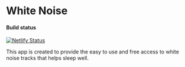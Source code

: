 # White Noise

#### Build status
[![Netlify Status](https://api.netlify.com/api/v1/badges/ff369c34-2c30-4729-87fd-53cb90664764/deploy-status)](https://app.netlify.com/sites/khabalo/deploys)

This app is created to provide the easy to use and free access to white noise tracks that helps sleep well.
